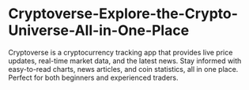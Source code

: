 # Cryptoverse-Explore-the-Crypto-Universe-All-in-One-Place
Cryptoverse is a cryptocurrency tracking app that provides live price updates, real-time market data, and the latest news. Stay informed with easy-to-read charts, news articles, and coin statistics, all in one place. Perfect for both beginners and experienced traders.

